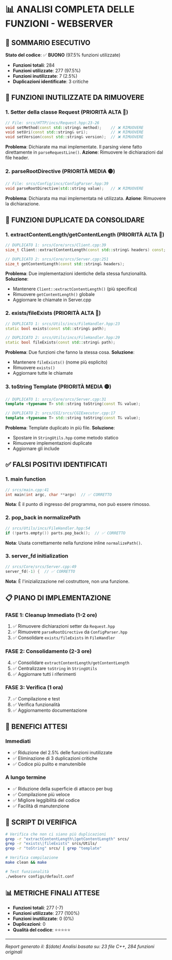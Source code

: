 # 📊 ANALISI COMPLETA DELLE FUNZIONI - WEBSERVER

## 🎯 SOMMARIO ESECUTIVO

**Stato del codice**: ✅ **BUONO** (97.5% funzioni utilizzate)
- **Funzioni totali**: 284
- **Funzioni utilizzate**: 277 (97.5%)
- **Funzioni inutilizzate**: 7 (2.5%)
- **Duplicazioni identificate**: 3 critiche

## 🚨 FUNZIONI INUTILIZZATE DA RIMUOVERE

### 1. **Setter della classe Request** (PRIORITÀ ALTA 🔴)
```cpp
// File: srcs/HTTP/incs/Request.hpp:23-26
void setMethod(const std::string& method);    // ❌ RIMUOVERE
void setUri(const std::string& uri);          // ❌ RIMUOVERE  
void setVersion(const std::string& version);  // ❌ RIMUOVERE
```
**Problema**: Dichiarate ma mai implementate. Il parsing viene fatto direttamente in `parseRequestLine()`.
**Azione**: Rimuovere le dichiarazioni dal file header.

### 2. **parseRootDirective** (PRIORITÀ MEDIA 🟡)
```cpp
// File: srcs/Config/incs/ConfigParser.hpp:39
void parseRootDirective(std::string value);   // ❌ RIMUOVERE
```
**Problema**: Dichiarata ma mai implementata né utilizzata.
**Azione**: Rimuovere la dichiarazione.

## 🔄 FUNZIONI DUPLICATE DA CONSOLIDARE

### 1. **extractContentLength/getContentLength** (PRIORITÀ ALTA 🔴)
```cpp
// DUPLICATO 1: srcs/Core/srcs/Client.cpp:39
size_t Client::extractContentLength(const std::string& headers) const;

// DUPLICATO 2: srcs/Core/srcs/Server.cpp:251  
size_t getContentLength(const std::string& headers);
```
**Problema**: Due implementazioni identiche della stessa funzionalità.
**Soluzione**: 
- Mantenere `Client::extractContentLength()` (più specifica)
- Rimuovere `getContentLength()` globale
- Aggiornare le chiamate in Server.cpp

### 2. **exists/fileExists** (PRIORITÀ ALTA 🔴)
```cpp
// DUPLICATO 1: srcs/Utils/incs/FileHandler.hpp:23
static bool exists(const std::string& path);

// DUPLICATO 2: srcs/Utils/incs/FileHandler.hpp:29
static bool fileExists(const std::string& path);
```
**Problema**: Due funzioni che fanno la stessa cosa.
**Soluzione**: 
- Mantenere `fileExists()` (nome più esplicito)
- Rimuovere `exists()`
- Aggiornare tutte le chiamate

### 3. **toString Template** (PRIORITÀ MEDIA 🟡)
```cpp
// DUPLICATO 1: srcs/Core/srcs/Server.cpp:31
template <typename T> std::string toString(const T& value);

// DUPLICATO 2: srcs/CGI/srcs/CGIExecutor.cpp:17
template <typename T> std::string toString(const T& value);
```
**Problema**: Template duplicato in più file.
**Soluzione**: 
- Spostare in `StringUtils.hpp` come metodo statico
- Rimuovere implementazioni duplicate
- Aggiornare gli include

## ✅ FALSI POSITIVI IDENTIFICATI

### 1. **main function**
```cpp
// srcs/main.cpp:41
int main(int argc, char **argv)  // ✅ CORRETTO
```
**Nota**: È il punto di ingresso del programma, non può essere rimosso.

### 2. **pop_back in normalizePath**
```cpp
// srcs/Utils/incs/FileHandler.hpp:54
if (!parts.empty()) parts.pop_back();  // ✅ CORRETTO
```
**Nota**: Usata correttamente nella funzione inline `normalizePath()`.

### 3. **server_fd initialization**
```cpp
// srcs/Core/srcs/Server.cpp:49
server_fd(-1) {  // ✅ CORRETTO
```
**Nota**: È l'inizializzazione nel costruttore, non una funzione.

## 📋 PIANO DI IMPLEMENTAZIONE

### **FASE 1: Cleanup Immediato** (1-2 ore)
1. ✅ Rimuovere dichiarazioni setter da `Request.hpp`
2. ✅ Rimuovere `parseRootDirective` da `ConfigParser.hpp`
3. ✅ Consolidare `exists/fileExists` in `FileHandler`

### **FASE 2: Consolidamento** (2-3 ore)
4. ✅ Consolidare `extractContentLength/getContentLength`
5. ✅ Centralizzare `toString` in `StringUtils`
6. ✅ Aggiornare tutti i riferimenti

### **FASE 3: Verifica** (1 ora)
7. ✅ Compilazione e test
8. ✅ Verifica funzionalità
9. ✅ Aggiornamento documentazione

## 🎯 BENEFICI ATTESI

### **Immediati**
- ✅ Riduzione del 2.5% delle funzioni inutilizzate
- ✅ Eliminazione di 3 duplicazioni critiche
- ✅ Codice più pulito e manutenibile

### **A lungo termine**
- ✅ Riduzione della superficie di attacco per bug
- ✅ Compilazione più veloce
- ✅ Migliore leggibilità del codice
- ✅ Facilità di manutenzione

## 🔧 SCRIPT DI VERIFICA

```bash
# Verifica che non ci siano più duplicazioni
grep -r "extractContentLength\|getContentLength" srcs/
grep -r "exists\|fileExists" srcs/Utils/
grep -r "toString" srcs/ | grep "template"

# Verifica compilazione
make clean && make

# Test funzionalità
./webserv configs/default.conf
```

## 📊 METRICHE FINALI ATTESE

- **Funzioni totali**: 277 (-7)
- **Funzioni utilizzate**: 277 (100%)
- **Funzioni inutilizzate**: 0 (0%)
- **Duplicazioni**: 0
- **Qualità del codice**: ⭐⭐⭐⭐⭐

---
*Report generato il: $(date)*
*Analisi basata su: 23 file C++, 284 funzioni originali* 